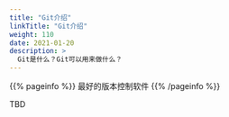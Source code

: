 ```yaml
---
title: "Git介绍"
linkTitle: "Git介绍"
weight: 110
date: 2021-01-20
description: >
  Git是什么？Git可以用来做什么？
---
```


{{% pageinfo %}}
最好的版本控制软件
{{% /pageinfo %}}

TBD